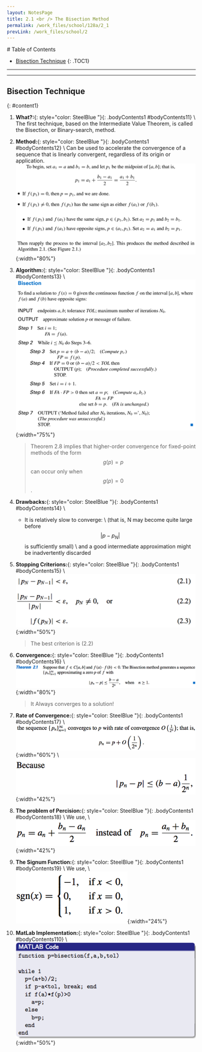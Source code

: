 ```yaml
---
layout: NotesPage
title: 2.1 <br /> The Bisection Method
permalink: /work_files/school/128a/2_1
prevLink: /work_files/school/2
---
```



<div markdown="1" class = "TOC">
# Table of Contents

  * [Bisection Technique](#content1)
  {: .TOC1}
</div>

***
***

## Bisection Technique
{: #content1}

1. **What?:**{: style="color: SteelBlue  "}{: .bodyContents1 #bodyContents11} \\
    The first technique, based on the Intermediate Value Theorem, is called the Bisection, or
    Binary-search, method.

2. **Method:**{: style="color: SteelBlue  "}{: .bodyContents1 #bodyContents12} \\
    Can be used to accelerate the convergence of a sequence that is linearly convergent, regardless of its origin or application.
    ![definition](/main_files/128a/2/2.1/2.png){:width="80%"}

3. **Algorithm:**{: style="color: SteelBlue  "}{: .bodyContents1 #bodyContents13} \\
    ![definition](/main_files/128a/2/2.1/3.png){:width="75%"}
    > Theorem 2.8 implies that higher-order convergence for fixed-point methods of the form
    > $$ g(p) = p $$ can occur only when $$ g(p) = 0 $$.

4. **Drawbacks:**{: style="color: SteelBlue  "}{: .bodyContents1 #bodyContents14} \\
    * It is relatively slow to converge: \\
    (that is, N may become quite large before $$| p − p_N|$$ is sufficiently
    small) \\
    and a good intermediate approximation might be inadvertently discarded


5. **Stopping Criterions:**{: style="color: SteelBlue  "}{: .bodyContents1 #bodyContents15} \\
    ![definition](/main_files/128a/2/2.1/6.png){:width="50%"}
    > The best criterion is (2.2)

6. **Convergence:**{: style="color: SteelBlue  "}{: .bodyContents1 #bodyContents16} \\
    ![Img](/main_files/128a/2/2.1/7.png){:width="80%"}
    > It Always converges to a solution!

7. **Rate of Convergence:**{: style="color: SteelBlue  "}{: .bodyContents1 #bodyContents17} \\
    ![Img](/main_files/128a/2/2.1/8.png){:width="60%"} \\
    ![Img](/main_files/128a/2/2.1/9.png){:width="42%"}

8. **The problem of Percision:**{: style="color: SteelBlue  "}{: .bodyContents1 #bodyContents18} \\
    We use, \\
    ![Img](/main_files/128a/2/2.1/10.png){:width="42%"}

9. **The Signum Function:**{: style="color: SteelBlue  "}{: .bodyContents1 #bodyContents19} \\
    We use, \\
    ![Img](/main_files/128a/2/2.1/11.png){:width="24%"}

10. **MatLab Implementation:**{: style="color: SteelBlue  "}{: .bodyContents1 #bodyContents110} \\
    ![Img](/main_files/128a/2/2.1/Matlab_Bisection.png){:width="50%"}